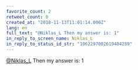 ```yaml
---
favorite_count: 2
retweet_count: 0
created_at: "2018-11-13T11:01:14.000Z"
lang: en
full_text: "@Niklas_L Then my answer is: 1"
in_reply_to_screen_name: Niklas_L
in_reply_to_status_id_str: "1062297002619404289"
---
```


[@Niklas_L](https://twitter.com/Niklas_L) Then my answer is: 1
